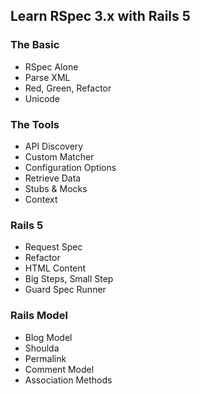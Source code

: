 ## Learn RSpec 3.x with Rails 5

### The Basic

* RSpec Alone
* Parse XML
* Red, Green, Refactor
* Unicode

### The Tools

* API Discovery
* Custom Matcher
* Configuration Options
* Retrieve Data
* Stubs & Mocks
* Context

### Rails 5

* Request Spec
* Refactor
* HTML Content
* Big Steps, Small Step
* Guard Spec Runner

### Rails Model

* Blog Model
* Shoulda
* Permalink
* Comment Model
* Association Methods
